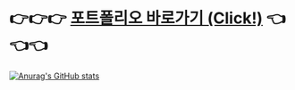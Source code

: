 # 👉️👉️👉️ [포트폴리오 바로가기 (Click!)](https://slime-sky-a6b.notion.site/c148d6e17fd045cb8f2e1e180a3c648f) 👈️👈️👈️

<!--
**yuuuzzzin/yuuuzzzin** is a ✨ _special_ ✨ repository because its `README.md` (this file) appears on your GitHub profile.

Here are some ideas to get you started:

- 🔭 I’m currently working on ...
- 🌱 I’m currently learning ...
- 👯 I’m looking to collaborate on ...
- 🤔 I’m looking for help with ...
- 💬 Ask me about ...
- 📫 How to reach me: ...
- 😄 Pronouns: ...
- ⚡ Fun fact: ...
-->
[![Anurag's GitHub stats](https://github-readme-stats.vercel.app/api?username=yuuuzzzin&hide=stars,issues)](https://github.com/anuraghazra/github-readme-stats)
